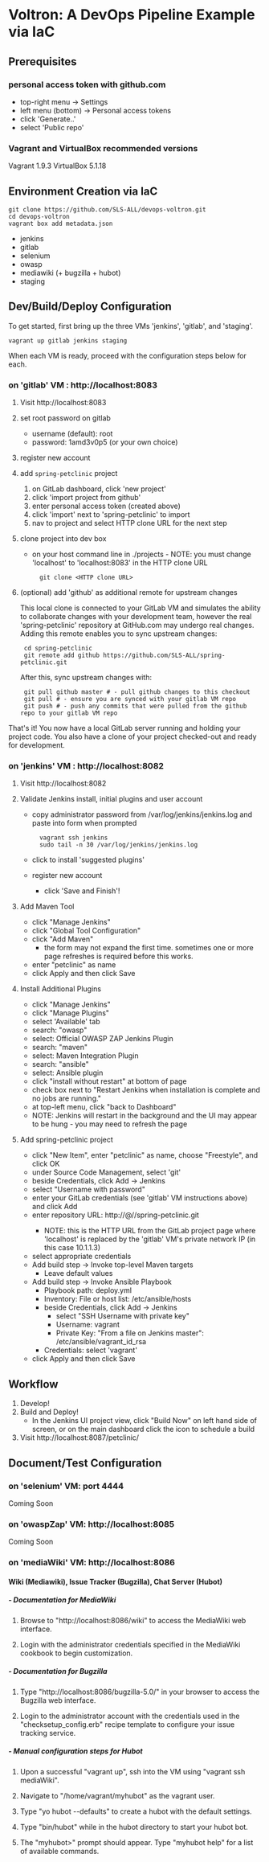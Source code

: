 # Voltron: A DevOps Pipeline Example via IaC

## Prerequisites

### personal access token with github.com

- top-right menu -> Settings
- left menu (bottom) -> Personal access tokens
- click 'Generate..'
- select 'Public repo'

### Vagrant and VirtualBox recommended versions

Vagrant 1.9.3
VirtualBox 5.1.18

## Environment Creation via IaC

	git clone https://github.com/SLS-ALL/devops-voltron.git
	cd devops-voltron	
	vagrant box add metadata.json

- jenkins
- gitlab
- selenium
- owasp 
- mediawiki (+ bugzilla + hubot)
- staging

## Dev/Build/Deploy Configuration

To get started, first bring up the three VMs 'jenkins', 'gitlab', and 'staging'.

	vagrant up gitlab jenkins staging

When each VM is ready, proceed with the configuration steps below for each.

### on 'gitlab' VM : http://localhost:8083

1. Visit http://localhost:8083
2. set root password on gitlab 
	- username (default): root
	- password: 1amd3v0p5 (or your own choice)
3. register new account
4. add `spring-petclinic` project
	1. on GitLab dashboard, click 'new project'
	2. click 'import project from github'
	3. enter personal access token (created above)
	2. click 'import' next to 'spring-petclinic' to import
	3. nav to project and select HTTP clone URL for the next step
5. clone project into dev box
	- on your host command line in ./projects - NOTE: you must change 'localhost' to 'localhost:8083' in the HTTP clone URL
	
			git clone <HTTP clone URL> 
		
6. (optional) add 'github' as additional remote for upstream changes

	This local clone is connected to your GitLab VM and simulates the ability to collaborate changes with your development team, however the real 'spring-petclinic' repository at GitHub.com may undergo real changes. Adding this remote enables you to sync upstream changes:	

		cd spring-petclinic
		git remote add github https://github.com/SLS-ALL/spring-petclinic.git
		
	After this, sync upstream changes with:
	
		git pull github master # - pull github changes to this checkout
		git pull # - ensure you are synced with your gitlab VM repo 
		git push # - push any commits that were pulled from the github repo to your gitlab VM repo

That's it! You now have a local GitLab server running and holding your project code. You also have a clone of your project checked-out and ready for development.

### on 'jenkins' VM : http://localhost:8082

1. Visit http://localhost:8082
1. Validate Jenkins install, initial plugins and user account	    
	- copy administrator password from /var/log/jenkins/jenkins.log and paste into form when prompted
	
			vagrant ssh jenkins
			sudo tail -n 30 /var/log/jenkins/jenkins.log
		
	- click to install 'suggested plugins'
	- register new account
		- click 'Save and Finish'!

2. Add Maven Tool
	- click "Manage Jenkins"
	- click "Global Tool Configuration"
	- click "Add Maven"
		- the form may not expand the first time. sometimes one or more page refreshes is required before this works. 
	- enter "petclinic" as name
	- click Apply and then click Save

3. Install Additional Plugins
	- click "Manage Jenkins"
	- click "Manage Plugins"
	- select 'Available' tab
	- search: "owasp"
	- select: Official OWASP ZAP Jenkins Plugin
	- search: "maven"
	- select: Maven Integration Plugin 
	- search: "ansible"
	- select: Ansible plugin
	- click "install without restart" at bottom of page
    - check box next to "Restart Jenkins when installation is complete and no jobs are running."
    - at top-left menu, click "back to Dashboard"
    - NOTE: Jenkins will restart in the background and the UI may appear to be hung - you may need to refresh the page

4. Add spring-petclinic project
	- click "New Item", enter "petclinic" as name, choose "Freestyle", and click OK
	- under Source Code Management, select 'git'
	- beside Credentials, click Add -> Jenkins
	- select "Username with password"
	- enter your GitLab credentials (see 'gitlab' VM instructions above) and click Add
	- enter repository URL: http://<username>@<gitlab VM private network IP>/<username>/spring-petclinic.git
		- NOTE: this is the HTTP URL from the GitLab project page where 'localhost' is replaced by the 'gitlab' VM's private network IP (in this case 10.1.1.3)
	- select appropriate credentials 
	- Add build step -> Invoke top-level Maven targets
		- Leave default values
	- Add build step -> Invoke Ansible Playbook
		- Playbook path: deploy.yml
		- Inventory: File or host list: /etc/ansible/hosts
		- beside Credentials, click Add -> Jenkins
			- select "SSH Username with private key"
			- Username: vagrant
			- Private Key: "From a file on Jenkins master": /etc/ansible/vagrant_id_rsa
		- Credentials: select 'vagrant'
	- click Apply and then click Save

## Workflow

1. Develop!
2. Build and Deploy!
	- In the Jenkins UI project view, click "Build Now" on left hand side of screen, or on the main dashboard click the icon to schedule a build
3. Visit http://localhost:8087/petclinic/

## Document/Test Configuration

### on 'selenium' VM: port 4444

Coming Soon

### on 'owaspZap' VM: http://localhost:8085

Coming Soon

### on 'mediaWiki' VM: http://localhost:8086

#### Wiki (Mediawiki), Issue Tracker (Bugzilla), Chat Server (Hubot)

##### - Documentation for MediaWiki

1. Browse to "http://localhost:8086/wiki" to access the MediaWiki web interface.

2. Login with the administrator credentials specified in the MediaWiki cookbook to begin customization.

##### - Documentation for Bugzilla

1. Type "http://localhost:8086/bugzilla-5.0/" in your browser to access the Bugzilla web interface.

2. Login to the administrator account with the credentials used in the "checksetup_config.erb" recipe template to configure your issue tracking service.

##### -  Manual configuration steps for Hubot

1. Upon a successful "vagrant up", ssh into the VM using "vagrant ssh mediaWiki".

2. Navigate to "/home/vagrant/myhubot" as the vagrant user.

3. Type "yo hubot --defaults" to create a hubot with the default settings.

4. Type "bin/hubot" while in the hubot directory to start your hubot bot.

5. The "myhubot>" prompt should appear. Type "myhubot help" for a list of available commands.
